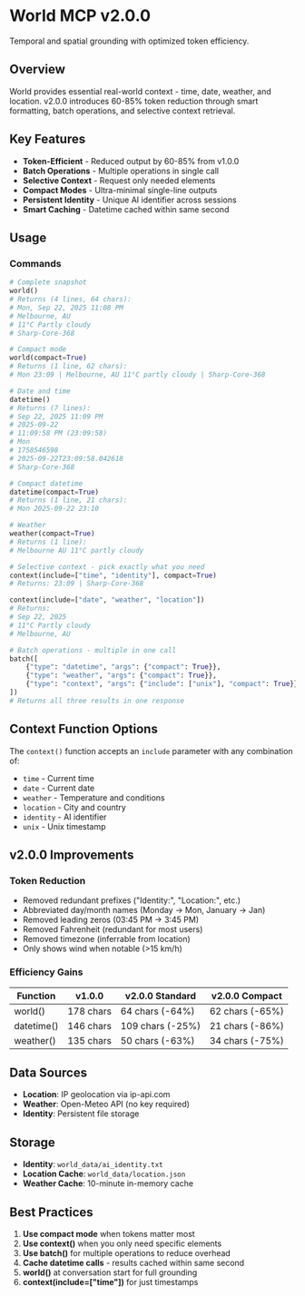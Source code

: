 # World MCP v2.0.0

Temporal and spatial grounding with optimized token efficiency.

## Overview

World provides essential real-world context - time, date, weather, and location. v2.0.0 introduces 60-85% token reduction through smart formatting, batch operations, and selective context retrieval.

## Key Features

- **Token-Efficient** - Reduced output by 60-85% from v1.0.0
- **Batch Operations** - Multiple operations in single call
- **Selective Context** - Request only needed elements
- **Compact Modes** - Ultra-minimal single-line outputs
- **Persistent Identity** - Unique AI identifier across sessions
- **Smart Caching** - Datetime cached within same second

## Usage

### Commands

```python
# Complete snapshot
world()
# Returns (4 lines, 64 chars):
# Mon, Sep 22, 2025 11:08 PM
# Melbourne, AU
# 11°C Partly cloudy
# Sharp-Core-368

# Compact mode
world(compact=True)
# Returns (1 line, 62 chars):
# Mon 23:09 | Melbourne, AU 11°C partly cloudy | Sharp-Core-368

# Date and time
datetime()
# Returns (7 lines):
# Sep 22, 2025 11:09 PM
# 2025-09-22
# 11:09:58 PM (23:09:58)
# Mon
# 1758546598
# 2025-09-22T23:09:58.042618
# Sharp-Core-368

# Compact datetime
datetime(compact=True)
# Returns (1 line, 21 chars):
# Mon 2025-09-22 23:10

# Weather
weather(compact=True)
# Returns (1 line):
# Melbourne AU 11°C partly cloudy

# Selective context - pick exactly what you need
context(include=["time", "identity"], compact=True)
# Returns: 23:09 | Sharp-Core-368

context(include=["date", "weather", "location"])
# Returns:
# Sep 22, 2025
# 11°C Partly cloudy
# Melbourne, AU

# Batch operations - multiple in one call
batch([
    {"type": "datetime", "args": {"compact": True}},
    {"type": "weather", "args": {"compact": True}},
    {"type": "context", "args": {"include": ["unix"], "compact": True}}
])
# Returns all three results in one response
```

## Context Function Options

The `context()` function accepts an `include` parameter with any combination of:
- `time` - Current time
- `date` - Current date
- `weather` - Temperature and conditions
- `location` - City and country
- `identity` - AI identifier
- `unix` - Unix timestamp

## v2.0.0 Improvements

### Token Reduction
- Removed redundant prefixes ("Identity:", "Location:", etc.)
- Abbreviated day/month names (Monday → Mon, January → Jan)
- Removed leading zeros (03:45 PM → 3:45 PM)
- Removed Fahrenheit (redundant for most users)
- Removed timezone (inferrable from location)
- Only shows wind when notable (>15 km/h)

### Efficiency Gains
| Function | v1.0.0 | v2.0.0 Standard | v2.0.0 Compact |
|----------|---------|-----------------|----------------|
| world() | 178 chars | 64 chars (-64%) | 62 chars (-65%) |
| datetime() | 146 chars | 109 chars (-25%) | 21 chars (-86%) |
| weather() | 135 chars | 50 chars (-63%) | 34 chars (-75%) |

## Data Sources

- **Location**: IP geolocation via ip-api.com
- **Weather**: Open-Meteo API (no key required)
- **Identity**: Persistent file storage

## Storage

- **Identity**: `world_data/ai_identity.txt`
- **Location Cache**: `world_data/location.json`
- **Weather Cache**: 10-minute in-memory cache

## Best Practices

1. **Use compact mode** when tokens matter most
2. **Use context()** when you only need specific elements
3. **Use batch()** for multiple operations to reduce overhead
4. **Cache datetime calls** - results cached within same second
5. **world()** at conversation start for full grounding
6. **context(include=["time"])** for just timestamps